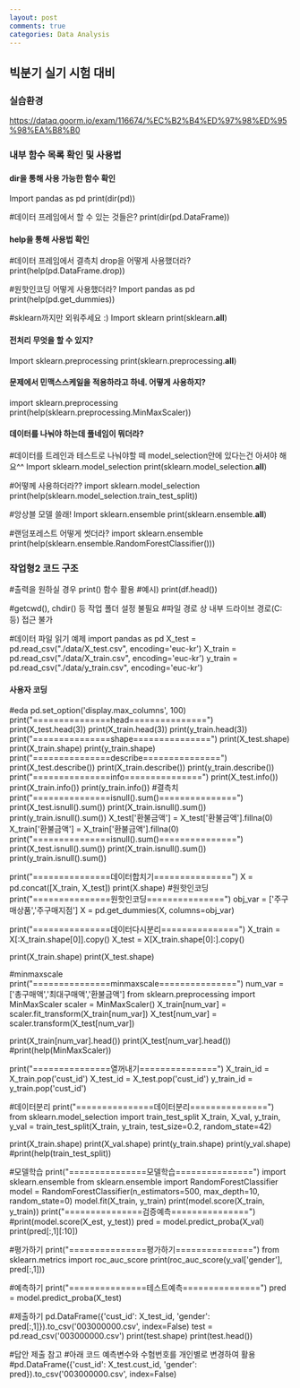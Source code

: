 ```yaml
---
layout: post
comments: true
categories: Data Analysis
---
```

## 빅분기 실기 시험 대비
### 실습환경
https://dataq.goorm.io/exam/116674/%EC%B2%B4%ED%97%98%ED%95%98%EA%B8%B0

### 내부 함수 목록 확인 및 사용법

#### dir을 통해 사용 가능한 함수 확인
Import pandas as pd
print(dir(pd))


#데이터 프레임에서 할 수 있는 것들은?
print(dir(pd.DataFrame))


#### help을 통해 사용법 확인
#데이터 프레임에서 결측치 drop을 어떻게 사용했더라?
print(help(pd.DataFrame.drop))


#원핫인코딩 어떻게 사용했더라?
Import pandas as pd
print(help(pd.get_dummies))


#sklearn까지만 외워주세요 :) 
Import sklearn
print(sklearn.__all__)


#### 전처리 무엇을 할 수 있지?
Import sklearn.preprocessing
print(sklearn.preprocessing.__all__)


#### 문제에서 민맥스스케일을 적용하라고 하네. 어떻게 사용하지?
import sklearn.preprocessing
print(help(sklearn.preprocessing.MinMaxScaler))


#### 데이터를 나눠야 하는데 풀네임이 뭐더라?
#데이터를 트레인과 테스트로 나눠야할 떼 model_selection안에 있다는건 아셔야 해요^^
Import sklearn.model_selection
print(sklearn.model_selection.__all__)


#어떻께 사용하더라??
import sklearn.model_selection
print(help(sklearn.model_selection.train_test_split))


#앙상블 모델 쓸래!
Import sklearn.ensemble
print(sklearn.ensemble.__all__)


#랜덤포레스트 어떻게 썻더라?
import sklearn.ensemble
print(help(sklearn.ensemble.RandomForestClassifier()))


### 작업형2 코드 구조

#출력을 원하실 경우 print() 함수 활용
#예시) print(df.head())

#getcwd(), chdir() 등 작업 폴더 설정 불필요
#파일 경로 상 내부 드라이브 경로(C: 등) 접근 불가

#데이터 파일 읽기 예제
import pandas as pd
X_test = pd.read_csv("./data/X_test.csv", encoding='euc-kr')
X_train = pd.read_csv("./data/X_train.csv", encoding='euc-kr')
y_train = pd.read_csv("./data/y_train.csv", encoding='euc-kr')
#### 사용자 코딩

#eda
pd.set_option('display.max_columns', 100)
print("===============head===============")
print(X_test.head(3))
print(X_train.head(3))
print(y_train.head(3))
print("===============shape===============")
print(X_test.shape)
print(X_train.shape)
print(y_train.shape)
print("===============describe===============")
print(X_test.describe())
print(X_train.describe())
print(y_train.describe())
print("===============info===============")
print(X_test.info())
print(X_train.info())
print(y_train.info())
#결측치
print("===============isnull().sum()===============")
print(X_test.isnull().sum())
print(X_train.isnull().sum())
print(y_train.isnull().sum())
X_test['환불금액'] = X_test['환불금액'].fillna(0)
X_train['환불금액'] = X_train['환불금액'].fillna(0)
print("===============isnull().sum()===============")
print(X_test.isnull().sum())
print(X_train.isnull().sum())
print(y_train.isnull().sum())

print("===============데이터합치기===============")
X = pd.concat([X_train, X_test])
print(X.shape)
#원핫인코딩
print("===============원핫인코딩===============")
obj_var = ['주구매상품','주구매지점']
X = pd.get_dummies(X, columns=obj_var)

print("===============데이터다시분리===============")
X_train = X[:X_train.shape[0]].copy()
X_test = X[X_train.shape[0]:].copy()

print(X_train.shape)
print(X_test.shape)

#minmaxscale
print("===============minmaxscale===============")
num_var = ['총구매액','최대구매액','환불금액']
from sklearn.preprocessing import MinMaxScaler
scaler = MinMaxScaler()
X_train[num_var] = scaler.fit_transform(X_train[num_var])
X_test[num_var] = scaler.transform(X_test[num_var])

print(X_train[num_var].head())
print(X_test[num_var].head())
#print(help(MinMaxScaler))

print("===============열꺼내기===============")
X_train_id = X_train.pop('cust_id')
X_test_id = X_test.pop('cust_id')
y_train_id = y_train.pop('cust_id')


#데이터분리
print("===============데이터분리===============")
from sklearn.model_selection import train_test_split
X_train, X_val, y_train, y_val = train_test_split(X_train, y_train, test_size=0.2, random_state=42)

print(X_train.shape)
print(X_val.shape)
print(y_train.shape)
print(y_val.shape)
#print(help(train_test_split))


#모델학습
print("===============모델학습===============")
import sklearn.ensemble
from sklearn.ensemble import RandomForestClassifier
model = RandomForestClassifier(n_estimators=500, max_depth=10, random_state=0)
model.fit(X_train, y_train)
print(model.score(X_train, y_train))
print("===============검증예측===============")
#print(model.score(X_est, y_test))
pred = model.predict_proba(X_val)
print(pred[:,1][:10])


#평가하기
print("===============평가하기===============")
from sklearn.metrics import roc_auc_score
print(roc_auc_score(y_val['gender'], pred[:,1]))


#예측하기
print("===============테스트예측===============")
pred = model.predict_proba(X_test)


#제출하기
pd.DataFrame({'cust_id': X_test_id, 'gender': pred[:,1]}).to_csv('003000000.csv', index=False)
test = pd.read_csv('003000000.csv')
print(test.shape)
print(test.head())


#답안 제출 참고
#아래 코드 예측변수와 수험번호를 개인별로 변경하여 활용
#pd.DataFrame({'cust_id': X_test.cust_id, 'gender': pred}).to_csv('003000000.csv', index=False)
